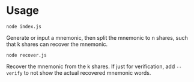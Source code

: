 # Usage

`node index.js`

Generate or input a mnemonic, then split the mnemonic to n shares, such that k shares can recover the mnemonic.

`node recover.js`

Recover the mnemonic from the k shares. If just for verification, add `--verify` to not show the actual recovered mnemonic words.

